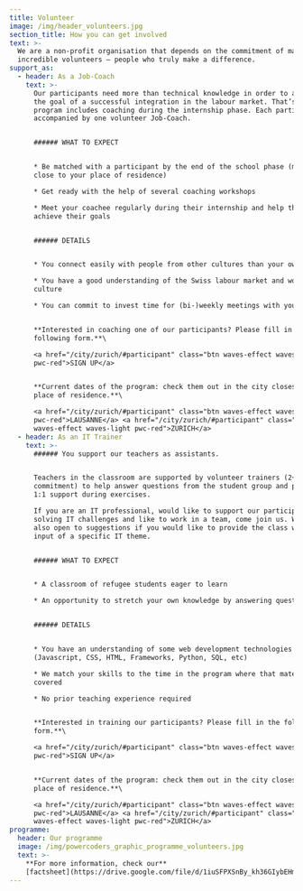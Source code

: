 ```yaml
---
title: Volunteer
image: /img/header_volunteers.jpg
section_title: How you can get involved
text: >-
  We are a non-profit organisation that depends on the commitment of many
  incredible volunteers – people who truly make a difference. 
support_as:
  - header: As a Job-Coach
    text: >-
      Our participants need more than technical knowledge in order to achieve
      the goal of a successful integration in the labour market. That’s why our
      program includes coaching during the internship phase. Each participant is
      accompanied by one volunteer Job-Coach.


      ###### WHAT TO EXPECT


      * Be matched with a participant by the end of the school phase (matching
      close to your place of residence) 

      * Get ready with the help of several coaching workshops

      * Meet your coachee regularly during their internship and help them
      achieve their goals


      ###### DETAILS


      * You connect easily with people from other cultures than your own

      * You have a good understanding of the Swiss labour market and work
      culture

      * You can commit to invest time for (bi-)weekly meetings with your coachee


      **Interested in coaching one of our participants? Please fill in the
      following form.**\

      <a href="/city/zurich/#participant" class="btn waves-effect waves-light
      pwc-red">SIGN UP</a>


      **Current dates of the program: check them out in the city closest to your
      place of residence.**\

      <a href="/city/zurich/#participant" class="btn waves-effect waves-light
      pwc-red">LAUSANNE</a> <a href="/city/zurich/#participant" class="btn
      waves-effect waves-light pwc-red">ZURICH</a>
  - header: As an IT Trainer
    text: >-
      ###### You support our teachers as assistants.


      Teachers in the classroom are supported by volunteer trainers (2+ half day
      commitment) to help answer questions from the student group and provide
      1:1 support during exercises.

      If you are an IT professional, would like to support our participants
      solving IT challenges and like to work in a team, come join us. We are
      also open to suggestions if you would like to provide the class with an
      input of a specific IT theme. 


      ###### WHAT TO EXPECT


      * A classroom of refugee students eager to learn

      * An opportunity to stretch your own knowledge by answering questions


      ###### DETAILS


      * You have an understanding of some web development technologies
      (Javascript, CSS, HTML, Frameworks, Python, SQL, etc)

      * We match your skills to the time in the program where that material is
      covered

      * No prior teaching experience required


      **Interested in training our participants? Please fill in the following
      form.**\   

      <a href="/city/zurich/#participant" class="btn waves-effect waves-light
      pwc-red">SIGN UP</a>


      **Current dates of the program: check them out in the city closest to your
      place of residence.**\

      <a href="/city/zurich/#participant" class="btn waves-effect waves-light
      pwc-red">LAUSANNE</a> <a href="/city/zurich/#participant" class="btn
      waves-effect waves-light pwc-red">ZURICH</a>
programme:
  header: Our programme
  image: /img/powercoders_graphic_programme_volunteers.jpg
  text: >-
    **For more information, check our**
    [factsheet](https://drive.google.com/file/d/1iuSFPXSnBy_kh36GIybEHma35EgFyOK4/view)
---
```


